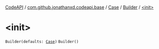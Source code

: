[CodeAPI](../../../index.md) / [com.github.jonathanxd.codeapi.base](../../index.md) / [Case](../index.md) / [Builder](index.md) / [&lt;init&gt;](.)

# &lt;init&gt;

`Builder(defaults: `[`Case`](../index.md)`)`
`Builder()`